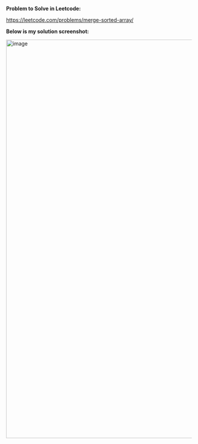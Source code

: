 **Problem to Solve in Leetcode:**

https://leetcode.com/problems/merge-sorted-array/

**Below is my solution screenshot:**

<img width="1920" height="1080" alt="image" src="https://github.com/user-attachments/assets/587b9152-6d57-4760-aa7c-b66d5473347d" />

